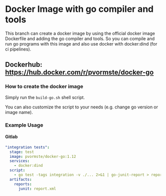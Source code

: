 # Docker Image with go compiler and tools

This branch can create a docker image by using the official docker image Dockerfile and adding the go compiler and tools.
So you can compile and run go programs with this image and also use docker with docker:dind (for ci pipelines).

## Dockerhub: https://hub.docker.com/r/pvormste/docker-go

### How to create the docker image

Simply run the `build-go.sh` shell script.  

You can also customize the script to your needs (e.g. change go version or image name).

### Example Usage

#### Gitlab

```yml
"integration tests":
  stage: test
  image: pvormste/docker-go:1.12
  services:
    - docker:dind
  script:
    - go test -tags integration -v ./... 2>&1 | go-junit-report > report.xml
  artifacts:
    reports:
      junit: report.xml

```

